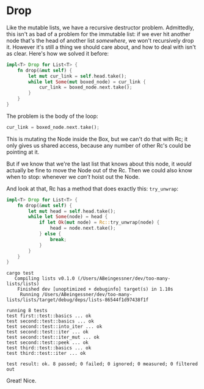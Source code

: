 # Drop

Like the mutable lists, we have a recursive destructor problem.
Admittedly, this isn't as bad of a problem for the immutable list: if we ever
hit another node that's the head of another list *somewhere*, we won't
recursively drop it. However it's still a thing we should care about, and
how to deal with isn't as clear. Here's how we solved it before:

```rust ,ignore
impl<T> Drop for List<T> {
    fn drop(&mut self) {
        let mut cur_link = self.head.take();
        while let Some(mut boxed_node) = cur_link {
            cur_link = boxed_node.next.take();
        }
    }
}
```

The problem is the body of the loop:

```rust ,ignore
cur_link = boxed_node.next.take();
```

This is mutating the Node inside the Box, but we can't do that with Rc; it only
gives us shared access, because any number of other Rc's could be pointing at it.

But if we know that we're the last list that knows about this node, it
*would* actually be fine to move the Node out of the Rc. Then we could also
know when to stop: whenever we *can't* hoist out the Node.

And look at that, Rc has a method that does exactly this: `try_unwrap`:

```rust ,ignore
impl<T> Drop for List<T> {
    fn drop(&mut self) {
        let mut head = self.head.take();
        while let Some(node) = head {
            if let Ok(mut node) = Rc::try_unwrap(node) {
                head = node.next.take();
            } else {
                break;
            }
        }
    }
}
```

```text
cargo test
   Compiling lists v0.1.0 (/Users/ABeingessner/dev/too-many-lists/lists)
    Finished dev [unoptimized + debuginfo] target(s) in 1.10s
     Running /Users/ABeingessner/dev/too-many-lists/lists/target/debug/deps/lists-86544f1d97438f1f

running 8 tests
test first::test::basics ... ok
test second::test::basics ... ok
test second::test::into_iter ... ok
test second::test::iter ... ok
test second::test::iter_mut ... ok
test second::test::peek ... ok
test third::test::basics ... ok
test third::test::iter ... ok

test result: ok. 8 passed; 0 failed; 0 ignored; 0 measured; 0 filtered out
```

Great!
Nice.
